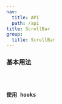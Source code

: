 ```yaml
---
nav:
  title: API
  path: /api
title: ScrollBar
group:
  title: ScrollBar
---
```


### 基本用法

<code src="./demo/index.tsx" />

### 使用 hooks

<API/>

